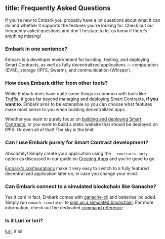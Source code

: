 title: Frequently Asked Questions
---

If you're new to Embark you probably have a lot questions about what it can do and whether it supports the features you're looking for. Check out our frequently asked questions and don't hesitate to let us know if there's anything missing!

### Embark in one sentence?

Embark is a developer environment for building, testing, and deploying Smart Contracts, as well as fully decentralized applications — computation (EVM), storage (IPFS, Swarm), and communication (Whisper).

### How does Embark differ from other tools?

While Embark does have quite some things in common with tools like [Truffle](https://truffleframework.com/), it goes far beyond managing and deploying Smart Contracts, **if you want to**. Embark aims to be extensible so you can choose what features make most sense to you when building decentralized apps.

Whether you want to purely focus on [building and deploying Smart Contracts](create_project.html#Creating-%E2%80%9Ccontracts-only%E2%80%9D-apps), or you want to build a static website that should be deployed on IPFS. Or even all of that! The sky is the limit.

### Can I use Embark purely for Smart Contract development?

Absolutely! Simply create your application using the `--contracts-only` option as discussed in our guide on [Creating Apps](create_project.html#Creating-“contracts-only”-apps) and you're good to go.

[Embark's configurations](configuration.html) make it very easy to switch to a fully featured decentralized application later on, in case you change your mind.

### Can Embark connect to a simulated blockchain like Ganache?

Yes it can! In fact, Embark comes with [ganache-cli](https://truffleframework.com/ganache) and batteries included. Simply run `embark simulator` to [spin up a simulated blockchain](running_apps.html#Using-the-blockchain-simulator). For more information, check out the dedicated [command reference](embark_commands.html#simulator).

### Is it Luri or Iuri?

[Iuri](https://twitter.com/iurimatias), it is!
